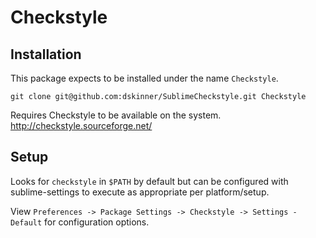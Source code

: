 # Checkstyle

## Installation

This package expects to be installed under the name `Checkstyle`.

```
git clone git@github.com:dskinner/SublimeCheckstyle.git Checkstyle
```

Requires Checkstyle to be available on the system. http://checkstyle.sourceforge.net/

## Setup

Looks for `checkstyle` in `$PATH` by default but can be configured with sublime-settings to execute as appropriate per platform/setup.

View `Preferences -> Package Settings -> Checkstyle -> Settings - Default` for configuration options.